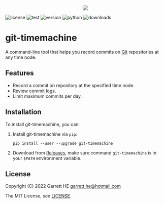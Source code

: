 <div align="center">
    <img src="https://raw.githubusercontent.com/garrett-he/git-timemachine/refs/heads/main/logo/git-timemachine.png"/>
</div>

![license](https://img.shields.io/github/license/garrett-he/git-timemachine)
![test](https://img.shields.io/github/actions/workflow/status/garrett-he/git-timemachine/test.yml)
![version](https://img.shields.io/pypi/v/git-timemachine)
![python](https://img.shields.io/pypi/pyversions/git-timemachine)
![downloads](https://img.shields.io/pypi/dm/git-timemachine)

# git-timemachine

A command-line tool that helps you record commits on [Git][1] repositories at
any time node.

## Features

* Record a commit on repository at the specified time node.
* Review commit logs.
* Limit maximum commits per day.

## Installation

To install git-timemachine, you can:

1. Install git-timemachine via `pip`:

    ```
    pip install --user --upgrade git-timemachine
    ```

2. Download from [Releases][2], make sure command `git-timemachine` is in
   your `$PATH` environment variable.

## License

Copyright (C) 2022 Garrett HE <garrett.he@hotmail.com>

The MIT License, see [LICENSE](./LICENSE).

[1]: https://git-scm.com/

[2]: https://github.com/garrett-he/git-timemachine/releases
